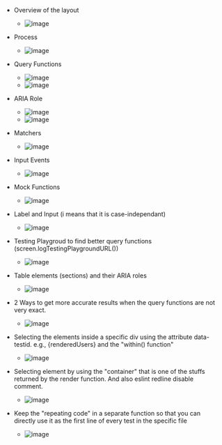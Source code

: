 - Overview of the layout 
  - ![image](https://github.com/user-attachments/assets/04150259-a97a-4ff0-9826-28c0c020e51c)

- Process
  - ![image](https://github.com/user-attachments/assets/101f7bc4-c49f-459e-8373-26a9d0e06807)

- Query Functions
  - ![image](https://github.com/user-attachments/assets/b103e16f-117f-4a00-a79f-8a5657a3ccdb)
  - ![image](https://github.com/user-attachments/assets/26fc9e9a-6dcd-45da-bcf9-82846785a387)

- ARIA Role
  - ![image](https://github.com/user-attachments/assets/59cac602-37c2-4e41-af22-c0e533558e9e)
  - ![image](https://github.com/user-attachments/assets/31156b34-d39b-4304-b337-2130bc19aa58)

- Matchers
  - ![image](https://github.com/user-attachments/assets/d820b138-051c-42cb-96cc-bd86459719ce)

- Input Events
  - ![image](https://github.com/user-attachments/assets/8b548a54-ef4c-4bce-9c2b-0ece808a36aa)

- Mock Functions
  - ![image](https://github.com/user-attachments/assets/e4f26862-2f05-4833-a4a9-82ce795b451e)

- Label and Input (i means that it is case-independant)
  - ![image](https://github.com/user-attachments/assets/3ba809f1-33fa-4e82-b7e0-25a991d2e875)

- Testing Playgroud to find better query functions (screen.logTestingPlaygroundURL())
  - ![image](https://github.com/user-attachments/assets/8fa2259b-f030-4d78-ab66-6bcfbbc6a1ac)

- Table elements (sections) and their ARIA roles
  - ![image](https://github.com/user-attachments/assets/e7a66a7b-6466-412a-9882-e21f3bcf4c04)
 
- 2 Ways to get more accurate results when the query functions are not very exact.
  - ![image](https://github.com/user-attachments/assets/a72e3a41-576e-4fad-9c62-9e54ef2d971f)
  
- Selecting the elements inside a specific div using the attribute data-testid. e.g., <tbody data-testid = "users">{renderedUsers}</tbody> and the "within() function"
  - ![image](https://github.com/user-attachments/assets/f91c7b5a-5c02-45cc-b31e-d580c87fd883)

- Selecting element by using the "container" that is one of the stuffs returned by the render function. And also eslint redline disable comment.
  - ![image](https://github.com/user-attachments/assets/bcd3c134-908a-4c5f-9345-64874b94f688)

- Keep the "repeating code" in a separate function so that you can directly use it as the first line of every test in the specific file
  - ![image](https://github.com/user-attachments/assets/e77da49c-3974-4445-b4e6-dc98c1756255)

 
